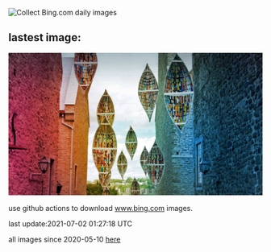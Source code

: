 ![Collect Bing.com daily images](https://github.com/counter2015/bing-daily-images/workflows/Collect%20Bing.com%20daily%20images/badge.svg)
## lastest image:
![](images/HangingCanoes.jpg)

use github actions to download www.bing.com images.

last update:2021-07-02 01:27:18 UTC

all images since 2020-05-10 [here](https://github.com/counter2015/bing-daily-images/tree/master/images) 
